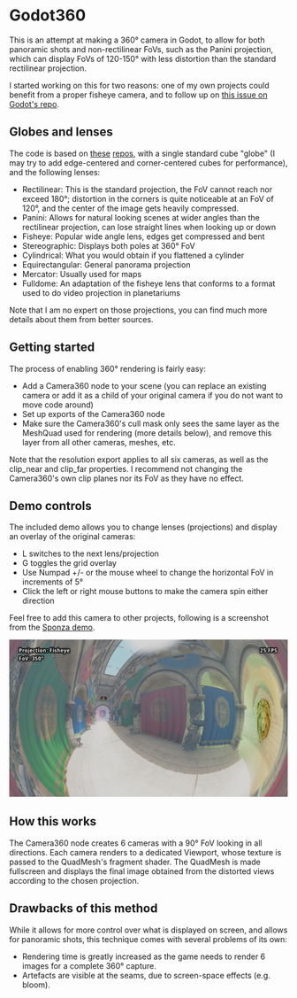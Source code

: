# Godot360
This is an attempt at making a 360° camera in Godot, to allow for both panoramic shots and non-rectilinear FoVs, such as the Panini projection, which can display FoVs of 120-150° with less distortion than the standard rectilinear projection.

I started working on this for two reasons: one of my own projects could benefit from a proper fisheye camera, and to follow up on [this issue on Godot's repo](https://github.com/godotengine/godot/issues/7340).

## Globes and lenses
The code is based on [these](https://github.com/shaunlebron/blinky) [repos](https://github.com/shaunlebron/flex-fov), with a single standard cube "globe" (I may try to add edge-centered and corner-centered cubes for performance), and the following lenses:
* Rectilinear: This is the standard projection, the FoV cannot reach nor exceed 180°; distortion in the corners is quite noticeable at an FoV of 120°, and the center of the image gets heavily compressed.
* Panini: Allows for natural looking scenes at wider angles than the rectilinear projection, can lose straight lines when looking up or down
* Fisheye: Popular wide angle lens, edges get compressed and bent
* Stereographic: Displays both poles at 360° FoV
* Cylindrical: What you would obtain if you flattened a cylinder
* Equirectangular: General panorama projection
* Mercator: Usually used for maps
* Fulldome: An adaptation of the fisheye lens that conforms to a format used to do video projection in planetariums

Note that I am no expert on those projections, you can find much more details about them from better sources.

## Getting started
The process of enabling 360° rendering is fairly easy:
* Add a Camera360 node to your scene (you can replace an existing camera or add it as a child of your original camera if you do not want to move code around)
* Set up exports of the Camera360 node
* Make sure the Camera360's cull mask only sees the same layer as the MeshQuad used for rendering (more details below), and remove this layer from all other cameras, meshes, etc.

Note that the resolution export applies to all six cameras, as well as the clip_near and clip_far properties. I recommend not changing the Camera360's own clip planes nor its FoV as they have no effect.

## Demo controls
The included demo allows you to change lenses (projections) and display an overlay of the original cameras:
* L switches to the next lens/projection
* G toggles the grid overlay
* Use Numpad +/- or the mouse wheel to change the horizontal FoV in increments of 5°
* Click the left or right mouse buttons to make the camera spin either direction

Feel free to add this camera to other projects, following is a screenshot from the [Sponza demo](https://github.com/Calinou/godot-sponza).

![](Images/Fisheye.png)

## How this works
The Camera360 node creates 6 cameras with a 90° FoV looking in all directions. Each camera renders to a dedicated Viewport, whose texture is passed to the QuadMesh's fragment shader. The QuadMesh is made fullscreen and displays the final image obtained from the distorted views according to the chosen projection.

## Drawbacks of this method
While it allows for more control over what is displayed on screen, and allows for panoramic shots, this technique comes with several problems of its own:
* Rendering time is greatly increased as the game needs to render 6 images for a complete 360° capture.
* Artefacts are visible at the seams, due to screen-space effects (e.g. bloom).
